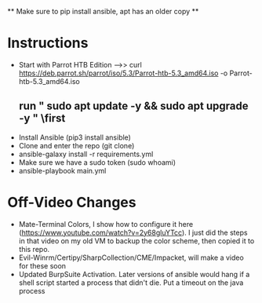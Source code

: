 ** Make sure to pip install ansible, apt has an older copy **

# Instructions
  
* Start with Parrot HTB Edition -->> curl https://deb.parrot.sh/parrot/iso/5.3/Parrot-htb-5.3_amd64.iso -o Parrot-htb-5.3_amd64.iso
  ## run " sudo apt update -y && sudo apt upgrade -y " \\first
* Install Ansible (pip3 install ansible)
* Clone and enter the repo (git clone)
* ansible-galaxy install -r requirements.yml
* Make sure we have a sudo token (sudo whoami)
* ansible-playbook main.yml

# Off-Video Changes
* Mate-Terminal Colors, I show how to configure it here (https://www.youtube.com/watch?v=2y68gluYTcc). I just did the steps in that video on my old VM to backup the color scheme, then copied it to this repo.
* Evil-Winrm/Certipy/SharpCollection/CME/Impacket, will make a video for these soon
* Updated BurpSuite Activation. Later versions of ansible would hang if a shell script started a process that didn't die. Put a timeout on the java process

